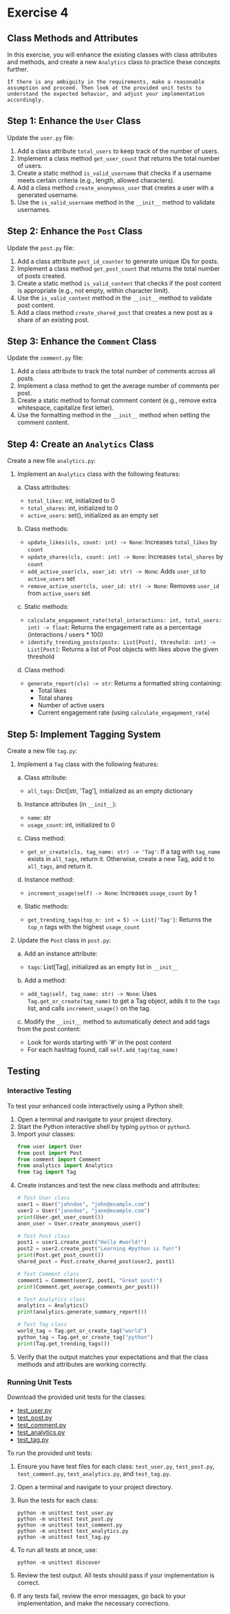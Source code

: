 # Exercise 4

## Class Methods and Attributes

In this exercise, you will enhance the existing classes with class attributes and methods, and create a new `Analytics` class to practice these concepts further.

```{warning}
If there is any ambiguity in the requirements, make a reasonable assumption and proceed. Then look at the provided unit tests to understand the expected behavior, and adjust your implementation accordingly.
```

## Step 1: Enhance the `User` Class

Update the `user.py` file:

1. Add a class attribute `total_users` to keep track of the number of users.
2. Implement a class method `get_user_count` that returns the total number of users.
3. Create a static method `is_valid_username` that checks if a username meets certain criteria (e.g., length, allowed characters).
4. Add a class method `create_anonymous_user` that creates a user with a generated username.
5. Use the `is_valid_username` method in the `__init__` method to validate usernames.

## Step 2: Enhance the `Post` Class

Update the `post.py` file:

1. Add a class attribute `post_id_counter` to generate unique IDs for posts.
2. Implement a class method `get_post_count` that returns the total number of posts created.
3. Create a static method `is_valid_content` that checks if the post content is appropriate (e.g., not empty, within character limit).
4. Use the `is_valid_content` method in the `__init__` method to validate post content.
5. Add a class method `create_shared_post` that creates a new post as a share of an existing post.

## Step 3: Enhance the `Comment` Class

Update the `comment.py` file:

1. Add a class attribute to track the total number of comments across all posts.
2. Implement a class method to get the average number of comments per post.
3. Create a static method to format comment content (e.g., remove extra whitespace, capitalize first letter).
4. Use the formatting method in the `__init__` method when setting the comment content.

## Step 4: Create an `Analytics` Class

Create a new file `analytics.py`:

1. Implement an `Analytics` class with the following features:

   a. Class attributes:
      - `total_likes`: int, initialized to 0
      - `total_shares`: int, initialized to 0
      - `active_users`: set(), initialized as an empty set

   b. Class methods:
      - `update_likes(cls, count: int) -> None`: Increases `total_likes` by `count`
      - `update_shares(cls, count: int) -> None`: Increases `total_shares` by `count`
      - `add_active_user(cls, user_id: str) -> None`: Adds `user_id` to `active_users` set
      - `remove_active_user(cls, user_id: str) -> None`: Removes `user_id` from `active_users` set

   c. Static methods:
      - `calculate_engagement_rate(total_interactions: int, total_users: int) -> float`: 
        Returns the engagement rate as a percentage (interactions / users * 100)
      - `identify_trending_posts(posts: List[Post], threshold: int) -> List[Post]`: 
        Returns a list of Post objects with likes above the given threshold

   d. Class method:
      - `generate_report(cls) -> str`: Returns a formatted string containing:
        - Total likes
        - Total shares
        - Number of active users
        - Current engagement rate (using `calculate_engagement_rate`)

## Step 5: Implement Tagging System

Create a new file `tag.py`:

1. Implement a `Tag` class with the following features:

   a. Class attribute:
      - `all_tags`: Dict[str, 'Tag'], initialized as an empty dictionary

   b. Instance attributes (in `__init__`):
      - `name`: str
      - `usage_count`: int, initialized to 0

   c. Class method:
      - `get_or_create(cls, tag_name: str) -> 'Tag'`: 
        If a tag with `tag_name` exists in `all_tags`, return it. Otherwise, create a new Tag, add it to `all_tags`, and return it.

   d. Instance method:
      - `increment_usage(self) -> None`: Increases `usage_count` by 1

   e. Static methods:
      - `get_trending_tags(top_n: int = 5) -> List['Tag']`: 
        Returns the `top_n` tags with the highest `usage_count`

2. Update the `Post` class in `post.py`:
   
   a. Add an instance attribute:
      - `tags`: List[Tag], initialized as an empty list in `__init__`

   b. Add a method:
      - `add_tag(self, tag_name: str) -> None`: 
        Uses `Tag.get_or_create(tag_name)` to get a Tag object, adds it to the `tags` list, and calls `increment_usage()` on the tag.

   c. Modify the `__init__` method to automatically detect and add tags from the post content:
      - Look for words starting with '#' in the post content
      - For each hashtag found, call `self.add_tag(tag_name)`

## Testing

### Interactive Testing

To test your enhanced code interactively using a Python shell:

1. Open a terminal and navigate to your project directory.
2. Start the Python interactive shell by typing `python` or `python3`.
3. Import your classes:
   ```python
   from user import User
   from post import Post
   from comment import Comment
   from analytics import Analytics
   from tag import Tag
   ```
4. Create instances and test the new class methods and attributes:
   ```python
   # Test User class
   user1 = User("johndoe", "john@example.com")
   user2 = User("janedoe", "jane@example.com")
   print(User.get_user_count())
   anon_user = User.create_anonymous_user()
   
   # Test Post class
   post1 = user1.create_post("Hello #world!")
   post2 = user2.create_post("Learning #python is fun!")
   print(Post.get_post_count())
   shared_post = Post.create_shared_post(user2, post1)
   
   # Test Comment class
   comment1 = Comment(user2, post1, "Great post!")
   print(Comment.get_average_comments_per_post())
   
   # Test Analytics class
   analytics = Analytics()
   print(analytics.generate_summary_report())
   
   # Test Tag class
   world_tag = Tag.get_or_create_tag("world")
   python_tag = Tag.get_or_create_tag("python")
   print(Tag.get_trending_tags())
   ```
5. Verify that the output matches your expectations and that the class methods and attributes are working correctly.

### Running Unit Tests

Download the provided unit tests for the classes:

- [test_user.py](test_user.py)
- [test_post.py](test_post.py)
- [test_comment.py](test_comment.py)
- [test_analytics.py](test_analytics.py)
- [test_tag.py](test_tag.py)

To run the provided unit tests:

1. Ensure you have test files for each class: `test_user.py`, `test_post.py`, `test_comment.py`, `test_analytics.py`, and `test_tag.py`.

2. Open a terminal and navigate to your project directory.

3. Run the tests for each class:
   ```
   python -m unittest test_user.py
   python -m unittest test_post.py
   python -m unittest test_comment.py
   python -m unittest test_analytics.py
   python -m unittest test_tag.py
   ```

4. To run all tests at once, use:
   ```
   python -m unittest discover
   ```

5. Review the test output. All tests should pass if your implementation is correct.

6. If any tests fail, review the error messages, go back to your implementation, and make the necessary corrections.